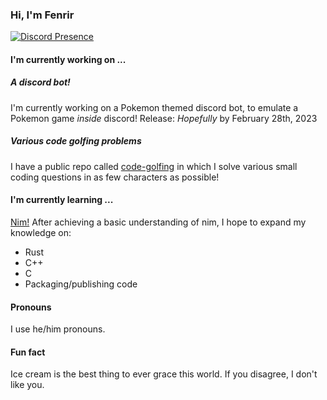 ### Hi, I'm Fenrir

[![Discord Presence](https://lanyard.cnrad.dev/api/843391557168267295)](https://discord.com/users/843391557168267295)

#### I'm currently working on ...
##### A discord bot!
I'm currently working on a Pokemon themed discord bot, to emulate a Pokemon game *inside* discord!
Release: *Hopefully* by February 28th, 2023

##### Various code golfing problems
I have a public repo called [code-golfing](https://www.github.com/Fenrir0279/code-golfing) in which I solve various small coding questions in as few characters as possible!


#### I'm currently learning ...
[Nim!](https://www.nim-lang.org) After achieving a basic understanding of nim, I hope to expand my knowledge on:
* Rust
* C++
* C
* Packaging/publishing code

#### Pronouns
I use he/him pronouns.

#### Fun fact
Ice cream is the best thing to ever grace this world. If you disagree, I don't like you.






